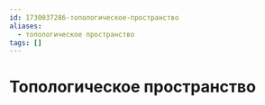 ```yaml
---
id: 1730037286-топологическое-пространство
aliases:
  - топологическое пространство
tags: []
---
```


# Топологическое пространство

